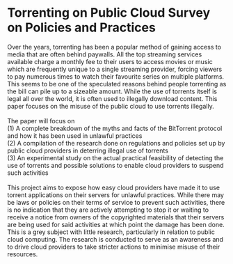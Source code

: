 # Torrenting on Public Cloud Survey on Policies and Practices
Over the years, torrenting has been a popular method of gaining access to
media that are often behind paywalls. All the top streaming services available
charge a monthly fee to their users to access movies or music which are
frequently unique to a single streaming provider, forcing viewers to pay
numerous times to watch their favourite series on multiple platforms. This
seems to be one of the speculated reasons behind people torrenting as the
bill can pile up to a sizeable amount. While the use of torrents itself is legal all
over the world, it is often used to illegally download content. This paper
focuses on the misuse of the public cloud to use torrents illegally.<br><br>
The paper will focus on<br>
(1) A complete breakdown of the myths and facts of the BitTorrent protocol
and how it has been used in unlawful practices<br>
(2) A compilation of the research done on regulations and policies set up by
public cloud providers in deterring illegal use of torrents<br>
(3) An experimental study on the actual practical feasibility of detecting the
use of torrents and possible solutions to enable cloud providers to suspend
such activities<br><br>
This project aims to expose how easy cloud providers have made it to use
torrent applications on their servers for unlawful practices. While there may be
laws or policies on their terms of service to prevent such activities, there is no
indication that they are actively attempting to stop it or waiting to receive a
notice from owners of the copyrighted materials that their servers are being
used for said activities at which point the damage has been done.
This is a grey subject with little research, particularly in relation to public cloud
computing. The research is conducted to serve as an awareness and to drive
cloud providers to take stricter actions to minimise misuse of their resources.
